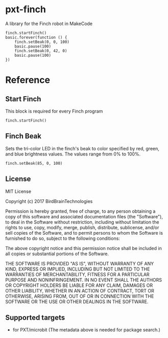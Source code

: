 # pxt-finch
A library for the Finch robot in MakeCode

```
finch.startFinch()
basic.forever(function () {
    finch.setBeak(0, 0, 100)
    basic.pause(100)
    finch.setBeak(0, 42, 0)
    basic.pause(100)
})
```
# Reference
## Start Finch
This block is required for every Finch program
``` 
finch.startFinch()
```

## Finch Beak
Sets the tri-color LED in the finch's beak to color specified by red, green, and blue brightness values. The values range from 0% to 100%.
``` 
finch.setBeak(85, 0, 100)
```



## License
MIT License

Copyright (c) 2017 BirdBrainTechnologies

Permission is hereby granted, free of charge, to any person obtaining a copy
of this software and associated documentation files (the "Software"), to deal
in the Software without restriction, including without limitation the rights
to use, copy, modify, merge, publish, distribute, sublicense, and/or sell
copies of the Software, and to permit persons to whom the Software is
furnished to do so, subject to the following conditions:

The above copyright notice and this permission notice shall be included in all
copies or substantial portions of the Software.

THE SOFTWARE IS PROVIDED "AS IS", WITHOUT WARRANTY OF ANY KIND, EXPRESS OR
IMPLIED, INCLUDING BUT NOT LIMITED TO THE WARRANTIES OF MERCHANTABILITY,
FITNESS FOR A PARTICULAR PURPOSE AND NONINFRINGEMENT. IN NO EVENT SHALL THE
AUTHORS OR COPYRIGHT HOLDERS BE LIABLE FOR ANY CLAIM, DAMAGES OR OTHER
LIABILITY, WHETHER IN AN ACTION OF CONTRACT, TORT OR OTHERWISE, ARISING FROM,
OUT OF OR IN CONNECTION WITH THE SOFTWARE OR THE USE OR OTHER DEALINGS IN THE
SOFTWARE.

## Supported targets

* for PXT/microbit
(The metadata above is needed for package search.)

